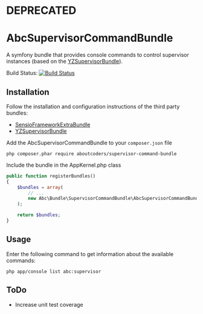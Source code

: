 # DEPRECATED

AbcSupervisorCommandBundle
==========================

A symfony bundle that provides console commands to control supervisor instances (based on the [YZSupervisorBundle](https://github.com/yzalis/SupervisorBundle)).

Build Status: [![Build Status](https://travis-ci.org/aboutcoders/supervisor-command-bundle.svg?branch=master)](https://travis-ci.org/aboutcoders/supervisor-command-bundle)

## Installation

Follow the installation and configuration instructions of the third party bundles:

* [SensioFrameworkExtraBundle](http://symfony.com/doc/current/bundles/SensioFrameworkExtraBundle)
* [YZSupervisorBundle](https://github.com/yzalis/SupervisorBundle)

Add the AbcSupervisorCommandBundle to your `composer.json` file

```
php composer.phar require aboutcoders/supervisor-command-bundle
```

Include the bundle in the AppKernel.php class

```php
public function registerBundles()
{
    $bundles = array(
        // ...
        new Abc\Bundle\SupervisorCommandBundle\AbcSupervisorCommandBundle(),
    );

    return $bundles;
}
```

## Usage

Enter the following command to get information about the available commands:

```
php app/console list abc:supervisor
```

## ToDo

* Increase unit test coverage
